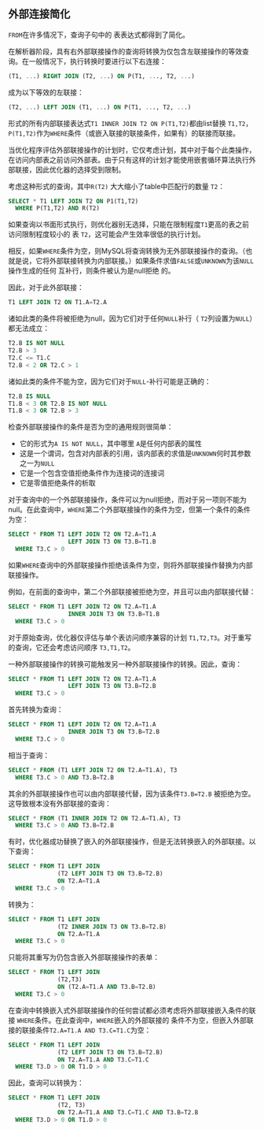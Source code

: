 ## 外部连接简化
`FROM`在许多情况下，查询子句中的 表表达式都得到了简化。

在解析器阶段，具有右外部联接操作的查询将转换为仅包含左联接操作的等效查询。在一般情况下，执行转换时要进行以下右连接：

```sql
(T1, ...) RIGHT JOIN (T2, ...) ON P(T1, ..., T2, ...)
```

成为以下等效的左联接：

```sql
(T2, ...) LEFT JOIN (T1, ...) ON P(T1, ..., T2, ...)
```

形式的所有内部联接表达式`T1 INNER JOIN T2 ON P(T1,T2)`都由list替换 `T1,T2`，`P(T1,T2)`作为`WHERE`条件（或嵌入联接的联接条件，如果有）的联接而联接。

当优化程序评估外部联接操作的计划时，它仅考虑计划，其中对于每个此类操作，在访问内部表之前访问外部表。由于只有这样的计划才能使用嵌套循环算法执行外部联接，因此优化器的选择受到限制。

考虑这种形式的查询，其中`R(T2)` 大大缩小了table中匹配行的数量 `T2`：

```sql
SELECT * T1 LEFT JOIN T2 ON P1(T1,T2)
  WHERE P(T1,T2) AND R(T2)
```

如果查询以书面形式执行，则优化器别无选择，只能在限制程度`T1`更高的表之前访问限制程度较小的 表 `T2`，这可能会产生效率很低的执行计划。

相反，如果`WHERE`条件为空，则MySQL将查询转换为无外部联接操作的查询。（也就是说，它将外部联接转换为内部联接。）如果条件求值`FALSE`或`UNKNOWN`为该`NULL`操作生成的任何 互补行，则条件被认为是null拒绝 的。



因此，对于此外部联接：

```sql
T1 LEFT JOIN T2 ON T1.A=T2.A
```

诸如此类的条件将被拒绝为null，因为它们对于任何`NULL`补行（ `T2`列设置为`NULL`）都无法成立：

```sql
T2.B IS NOT NULL
T2.B > 3
T2.C <= T1.C
T2.B < 2 OR T2.C > 1
```

诸如此类的条件不能为空，因为它们对于`NULL`-补行可能是正确的：

```sql
T2.B IS NULL
T1.B < 3 OR T2.B IS NOT NULL
T1.B < 3 OR T2.B > 3
```

检查外部联接操作的条件是否为空的通用规则很简单：

- 它的形式为`A IS NOT NULL`，其中哪里 `A`是任何内部表的属性
- 这是一个谓词，包含对内部表的引用，该内部表的求值是`UNKNOWN`何时其参数之一为`NULL`
- 它是一个包含空值拒绝条件作为连接词的连接词
- 它是零值拒绝条件的析取

对于查询中的一个外部联接操作，条件可以为null拒绝，而对于另一项则不能为null。在此查询中，`WHERE`第二个外部联接操作的条件为空，但第一个条件的条件为空：

```sql
SELECT * FROM T1 LEFT JOIN T2 ON T2.A=T1.A
                 LEFT JOIN T3 ON T3.B=T1.B
  WHERE T3.C > 0
```

如果`WHERE`查询中的外部联接操作拒绝该条件为空，则将外部联接操作替换为内部联接操作。

例如，在前面的查询中，第二个外部联接被拒绝为空，并且可以由内部联接代替：

```sql
SELECT * FROM T1 LEFT JOIN T2 ON T2.A=T1.A
                 INNER JOIN T3 ON T3.B=T1.B
  WHERE T3.C > 0
```

对于原始查询，优化器仅评估与单个表访问顺序兼容的计划 `T1,T2,T3`。对于重写的查询，它还会考虑访问顺序 `T3,T1,T2`。

一种外部联接操作的转换可能触发另一种外部联接操作的转换。因此，查询：

```sql
SELECT * FROM T1 LEFT JOIN T2 ON T2.A=T1.A
                 LEFT JOIN T3 ON T3.B=T2.B
  WHERE T3.C > 0
```

首先转换为查询：

```sql
SELECT * FROM T1 LEFT JOIN T2 ON T2.A=T1.A
                 INNER JOIN T3 ON T3.B=T2.B
  WHERE T3.C > 0
```

相当于查询：

```sql
SELECT * FROM (T1 LEFT JOIN T2 ON T2.A=T1.A), T3
  WHERE T3.C > 0 AND T3.B=T2.B
```

其余的外部联接操作也可以由内部联接代替，因为该条件`T3.B=T2.B` 被拒绝为空。这导致根本没有外部联接的查询：

```sql
SELECT * FROM (T1 INNER JOIN T2 ON T2.A=T1.A), T3
  WHERE T3.C > 0 AND T3.B=T2.B
```

有时，优化器成功替换了嵌入的外部联接操作，但是无法转换嵌入的外部联接。以下查询：

```sql
SELECT * FROM T1 LEFT JOIN
              (T2 LEFT JOIN T3 ON T3.B=T2.B)
              ON T2.A=T1.A
  WHERE T3.C > 0
```

转换为：

```sql
SELECT * FROM T1 LEFT JOIN
              (T2 INNER JOIN T3 ON T3.B=T2.B)
              ON T2.A=T1.A
  WHERE T3.C > 0
```

只能将其重写为仍包含嵌入外部联接操作的表单：

```sql
SELECT * FROM T1 LEFT JOIN
              (T2,T3)
              ON (T2.A=T1.A AND T3.B=T2.B)
  WHERE T3.C > 0
```

在查询中转换嵌入式外部联接操作的任何尝试都必须考虑将外部联接嵌入条件的联接 `WHERE`条件。在此查询中，`WHERE`嵌入的外部联接的 条件不为空，但嵌入外部联接的联接条件`T2.A=T1.A AND T3.C=T1.C`为空：

```sql
SELECT * FROM T1 LEFT JOIN
              (T2 LEFT JOIN T3 ON T3.B=T2.B)
              ON T2.A=T1.A AND T3.C=T1.C
  WHERE T3.D > 0 OR T1.D > 0
```

因此，查询可以转换为：

```sql
SELECT * FROM T1 LEFT JOIN
              (T2, T3)
              ON T2.A=T1.A AND T3.C=T1.C AND T3.B=T2.B
  WHERE T3.D > 0 OR T1.D > 0
```